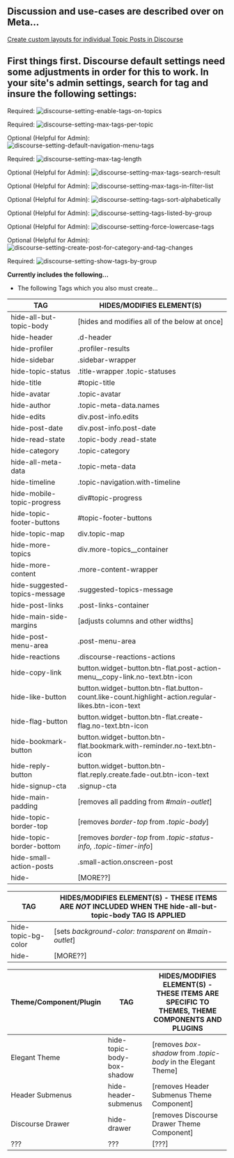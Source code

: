 ## Discussion and use-cases are described over on Meta...

[Create custom layouts for individual Topic Posts in Discourse](https://meta.discourse.org/t/page-publishing/151971/145)

## First things first. Discourse default settings need some adjustments in order for this to work. In your site's admin settings, search for **tag** and insure the following settings:

Required: ![discourse-setting-enable-tags-on-topics](https://github.com/denvergeeks/discourse-tag-styles/assets/322529/480a5129-151e-4218-a22f-11b63759adf0)

Required: ![discourse-setting-max-tags-per-topic](https://github.com/denvergeeks/discourse-tag-styles/assets/322529/bb869b2b-05b1-4021-b55c-aded0508bf97)

Optional (Helpful for Admin): ![discourse-setting-default-navigation-menu-tags](https://github.com/denvergeeks/discourse-tag-styles/assets/322529/ba25abb5-602a-4c9c-941d-efa083a75d58)

Required: ![discourse-setting-max-tag-length](https://github.com/denvergeeks/discourse-tag-styles/assets/322529/313411e1-7548-400b-919f-18ace1714e82)

Optional (Helpful for Admin): ![discourse-setting-max-tags-search-result](https://github.com/denvergeeks/discourse-tag-styles/assets/322529/ae3af421-a645-4107-bac5-d894acd4e5bd)

Optional (Helpful for Admin): ![discourse-setting-max-tags-in-filter-list](https://github.com/denvergeeks/discourse-tag-styles/assets/322529/c6e8719f-431f-4d62-950e-a6d32d7fac20)

Optional (Helpful for Admin): ![discourse-setting-tags-sort-alphabetically](https://github.com/denvergeeks/discourse-tag-styles/assets/322529/694de10b-c61c-4df3-8ec3-6f21803c9f00)

Optional (Helpful for Admin): ![discourse-setting-tags-listed-by-group](https://github.com/denvergeeks/discourse-tag-styles/assets/322529/23d3e348-76c1-4594-98e5-9110f73f6867)

Optional (Helpful for Admin): ![discourse-setting-force-lowercase-tags](https://github.com/denvergeeks/discourse-tag-styles/assets/322529/26bb2b71-7540-40e9-a7dd-21191410ecc6)

Optional (Helpful for Admin): ![discourse-setting-create-post-for-category-and-tag-changes](https://github.com/denvergeeks/discourse-tag-styles/assets/322529/503fea91-207b-4115-a0af-dc70482596a0)

Required: ![discourse-setting-show-tags-by-group](https://github.com/denvergeeks/discourse-tag-styles/assets/322529/f6b92cd8-6401-4e38-871a-cfda2da3b0e0)


**Currently includes the following...**

- The following Tags which you also must create...

| TAG  | HIDES/MODIFIES ELEMENT(S) |
| ------------- | ------------- |
| hide-all-but-topic-body  | [hides and modifies all of the below at once]  |
| hide-header  | .d-header  |
| hide-profiler  | .profiler-results  |
| hide-sidebar  | .sidebar-wrapper  |
| hide-topic-status  | .title-wrapper .topic-statuses  |
| hide-title  | #topic-title  |
| hide-avatar  | .topic-avatar  |
| hide-author  | .topic-meta-data.names  |
| hide-edits  | div.post-info.edits  |
| hide-post-date  | div.post-info.post-date  |
| hide-read-state  | .topic-body .read-state  |
| hide-category  | .topic-category  |
| hide-all-meta-data  | .topic-meta-data  |
| hide-timeline  | .topic-navigation.with-timeline  |
| hide-mobile-topic-progress  | div#topic-progress  |
| hide-topic-footer-buttons  | #topic-footer-buttons  |
| hide-topic-map  | div.topic-map  |
| hide-more-topics  | div.more-topics__container  |
| hide-more-content  | .more-content-wrapper  |
| hide-suggested-topics-message  | .suggested-topics-message  |
| hide-post-links  | .post-links-container  |
| hide-main-side-margins  | [adjusts columns and other widths]  |
| hide-post-menu-area  | .post-menu-area  |
| hide-reactions  | .discourse-reactions-actions  |
| hide-copy-link  | button.widget-button.btn-flat.post-action-menu__copy-link.no-text.btn-icon  |
| hide-like-button  | button.widget-button.btn-flat.button-count.like-count.highlight-action.regular-likes.btn-icon-text  |
| hide-flag-button  | button.widget-button.btn-flat.create-flag.no-text.btn-icon  |
| hide-bookmark-button  | button.widget-button.btn-flat.bookmark.with-reminder.no-text.btn-icon  |
| hide-reply-button  | button.widget-button.btn-flat.reply.create.fade-out.btn-icon-text  |
| hide-signup-cta  | .signup-cta  |
| hide-main-padding  | [removes all padding from _#main-outlet_]  |
| hide-topic-border-top  | [removes _border-top_ from _.topic-body_]  |
| hide-topic-border-bottom  | [removes _border-top_ from _.topic-status-info, .topic-timer-info_]  |
| hide-small-action-posts  | .small-action.onscreen-post  |
| hide-  | [MORE??]  |

| TAG  | HIDES/MODIFIES ELEMENT(S) - THESE ITEMS ARE _NOT_ INCLUDED WHEN THE hide-all-but-topic-body TAG IS APPLIED|
| ------------- | ------------- |
| hide-topic-bg-color  | [sets _background-color: transparent_ on _#main-outlet_]  |
| hide-  | [MORE??]  |



| Theme/Component/Plugin | TAG  | HIDES/MODIFIES ELEMENT(S) - THESE ITEMS ARE SPECIFIC TO THEMES, THEME COMPONENTS AND PLUGINS |
| ------------- | ------------- | ------------- |
| Elegant Theme | hide-topic-body-box-shadow | [removes _box-shadow_ from _.topic-body_ in the Elegant Theme] |
| Header Submenus | hide-header-submenus | [removes Header Submenus Theme Component] |
| Discourse Drawer | hide-drawer | [removes Discourse Drawer Theme Component] |
| ??? | ??? | [???] |











